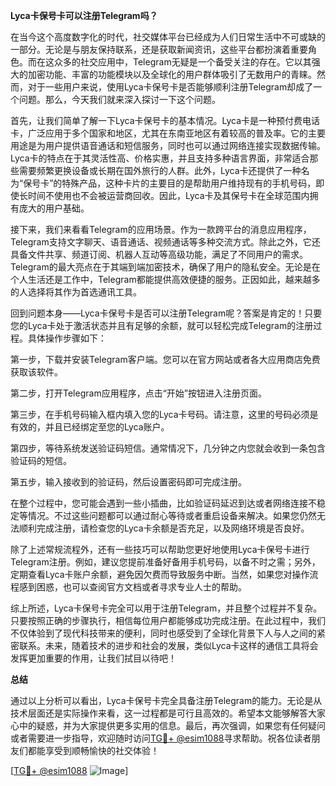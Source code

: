 **Lyca卡保号卡可以注册Telegram吗？**

在当今这个高度数字化的时代，社交媒体平台已经成为人们日常生活中不可或缺的一部分。无论是与朋友保持联系，还是获取新闻资讯，这些平台都扮演着重要角色。而在这众多的社交应用中，Telegram无疑是一个备受关注的存在。它以其强大的加密功能、丰富的功能模块以及全球化的用户群体吸引了无数用户的青睐。然而，对于一些用户来说，使用Lyca卡保号卡是否能够顺利注册Telegram却成了一个问题。那么，今天我们就来深入探讨一下这个问题。

首先，让我们简单了解一下Lyca卡保号卡的基本情况。Lyca卡是一种预付费电话卡，广泛应用于多个国家和地区，尤其在东南亚地区有着较高的普及率。它的主要用途是为用户提供语音通话和短信服务，同时也可以通过网络连接实现数据传输。Lyca卡的特点在于其灵活性高、价格实惠，并且支持多种语言界面，非常适合那些需要频繁更换设备或长期在国外旅行的人群。此外，Lyca卡还提供了一种名为“保号卡”的特殊产品，这种卡片的主要目的是帮助用户维持现有的手机号码，即使长时间不使用也不会被运营商回收。因此，Lyca卡及其保号卡在全球范围内拥有庞大的用户基础。

接下来，我们来看看Telegram的应用场景。作为一款跨平台的消息应用程序，Telegram支持文字聊天、语音通话、视频通话等多种交流方式。除此之外，它还具备文件共享、频道订阅、机器人互动等高级功能，满足了不同用户的需求。Telegram的最大亮点在于其端到端加密技术，确保了用户的隐私安全。无论是在个人生活还是工作中，Telegram都能提供高效便捷的服务。正因如此，越来越多的人选择将其作为首选通讯工具。

回到问题本身——Lyca卡保号卡是否可以注册Telegram呢？答案是肯定的！只要您的Lyca卡处于激活状态并且有足够的余额，就可以轻松完成Telegram的注册过程。具体操作步骤如下：

第一步，下载并安装Telegram客户端。您可以在官方网站或者各大应用商店免费获取该软件。

第二步，打开Telegram应用程序，点击“开始”按钮进入注册页面。

第三步，在手机号码输入框内填入您的Lyca卡号码。请注意，这里的号码必须是有效的，并且已经绑定至您的Lyca账户。

第四步，等待系统发送验证码短信。通常情况下，几分钟之内您就会收到一条包含验证码的短信。

第五步，输入接收到的验证码，然后设置密码即可完成注册。

在整个过程中，您可能会遇到一些小插曲，比如验证码延迟到达或者网络连接不稳定等情况。不过这些问题都可以通过耐心等待或者重启设备来解决。如果您仍然无法顺利完成注册，请检查您的Lyca卡余额是否充足，以及网络环境是否良好。

除了上述常规流程外，还有一些技巧可以帮助您更好地使用Lyca卡保号卡进行Telegram注册。例如，建议您提前准备好备用手机号码，以备不时之需；另外，定期查看Lyca卡账户余额，避免因欠费而导致服务中断。当然，如果您对操作流程感到困惑，也可以查阅官方文档或者寻求专业人士的帮助。

综上所述，Lyca卡保号卡完全可以用于注册Telegram，并且整个过程并不复杂。只要按照正确的步骤执行，相信每位用户都能够成功完成注册。在此过程中，我们不仅体验到了现代科技带来的便利，同时也感受到了全球化背景下人与人之间的紧密联系。未来，随着技术的进步和社会的发展，类似Lyca卡这样的通信工具将会发挥更加重要的作用，让我们拭目以待吧！

**总结**

通过以上分析可以看出，Lyca卡保号卡完全具备注册Telegram的能力。无论是从技术层面还是实际操作来看，这一过程都是可行且高效的。希望本文能够解答大家心中的疑惑，并为大家提供更多实用的信息。最后，再次强调，如果您有任何疑问或者需要进一步指导，欢迎随时访问[TG💪+ @esim1088](https://t.me/s/esim1088)寻求帮助。祝各位读者朋友们都能享受到顺畅愉快的社交体验！

[[TG💪+ @esim1088](https://t.me/s/esim1088) ![Image](https://i.postimg.cc/4NQfJmqS/Snipaste-2025-05-13-00-14-12.png)]